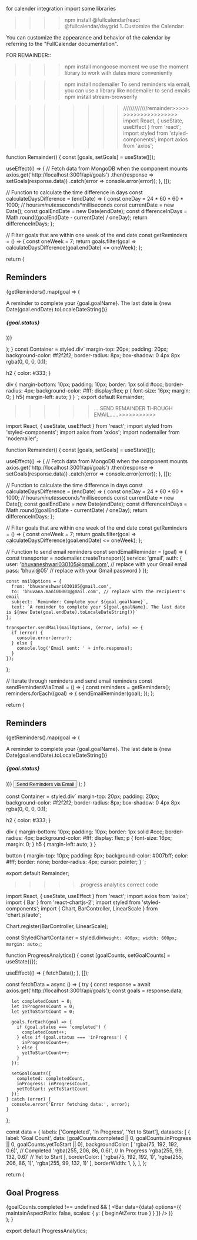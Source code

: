 for calender integration import some libraries
>>>>npm install @fullcalendar/react @fullcalendar/daygrid
1..Customize the Calendar:

You can customize the appearance and behavior of the calendar by referring to the "FullCalendar documentation".


FOR REMAINDER::
>>>>npm install mongoose moment
 we use the moment library to work with dates more conveniently

 >>>>npm install nodemailer
 To send reminders via email, you can use a library like nodemailer to send emails
>>>>npm install stream-browserify





 >>>>>>>>/////////////remainder>>>>>>>>>>>>>>>>>>>>>
 import React, { useState, useEffect } from 'react';
import styled from 'styled-components';
import axios from 'axios';

function Remainder() {
  const [goals, setGoals] = useState([]);

  useEffect(() => {
    // Fetch data from MongoDB when the component mounts
    axios.get('http://localhost:3001/api/goals')
      .then(response => setGoals(response.data))
      .catch(error => console.error(error));
  }, []);

  // Function to calculate the time difference in days
  const calculateDaysDifference = (endDate) => {
    const oneDay = 24 * 60 * 60 * 1000; // hours*minutes*seconds*milliseconds
    const currentDate = new Date();
    const goalEndDate = new Date(endDate);
    const differenceInDays = Math.round((goalEndDate - currentDate) / oneDay);
    return differenceInDays;
  };

  // Filter goals that are within one week of the end date
  const getReminders = () => {
    const oneWeek = 7;
    return goals.filter(goal => calculateDaysDifference(goal.endDate) <= oneWeek);
  };

  return (
    <Container>
    <h2>Reminders</h2>
    {getReminders().map(goal => (
      <div key={goal._id} className='box'>
        <p>A reminder to complete your {goal.goalName}. The last date is {new Date(goal.endDate).toLocaleDateString()}</p>
        <h5>{goal.status}</h5>
      </div>
    ))}
  </Container>
  


  );
}
const Container = styled.div`
  margin-top: 20px;
  padding: 20px;
  background-color: #f2f2f2;
  border-radius: 8px;
  box-shadow: 0 4px 8px rgba(0, 0, 0, 0.1);

  h2 {
    color: #333;
  }

  div {
    margin-bottom: 10px;
    padding: 10px;
    border: 1px solid #ccc;
    border-radius: 4px;
    background-color: #fff;
   display:flex;
    p {
      font-size: 16px;
      margin: 0;
    }
    h5{
      margin-left: auto;
    }
  }
`;
export default Remainder;






>>>>>>>>>>>>>>>>>>>>>>>>>>>>>>>>>>>>>>>>>>>>>>>>>>>
>>>>>>....SEND REMAINDER THROUGH EMAIL......>>>>>>>>>>>


import React, { useState, useEffect } from 'react';
import styled from 'styled-components';
import axios from 'axios';
import nodemailer from 'nodemailer';

function Remainder() {
  const [goals, setGoals] = useState([]);

  useEffect(() => {
    // Fetch data from MongoDB when the component mounts
    axios.get('http://localhost:3001/api/goals')
      .then(response => setGoals(response.data))
      .catch(error => console.error(error));
  }, []);

  // Function to calculate the time difference in days
  const calculateDaysDifference = (endDate) => {
    const oneDay = 24 * 60 * 60 * 1000; // hours*minutes*seconds*milliseconds
    const currentDate = new Date();
    const goalEndDate = new Date(endDate);
    const differenceInDays = Math.round((goalEndDate - currentDate) / oneDay);
    return differenceInDays;
  };

  // Filter goals that are within one week of the end date
  const getReminders = () => {
    const oneWeek = 7;
    return goals.filter(goal => calculateDaysDifference(goal.endDate) <= oneWeek);
  };

  // Function to send email reminders
  const sendEmailReminder = (goal) => {
    const transporter = nodemailer.createTransport({
      service: 'gmail',
      auth: {
        user: 'bhuvaneshwari030105@gmail.com', // replace with your Gmail email
        pass: 'bhuvi@05' // replace with your Gmail password
      }
    });

    const mailOptions = {
      from: 'bhuvaneshwari030105@gmail.com',
      to: 'bhuvana.mani00001@gmail.com', // replace with the recipient's email
      subject: `Reminder: Complete your ${goal.goalName}`,
      text: `A reminder to complete your ${goal.goalName}. The last date is ${new Date(goal.endDate).toLocaleDateString()}`
    };

    transporter.sendMail(mailOptions, (error, info) => {
      if (error) {
        console.error(error);
      } else {
        console.log('Email sent: ' + info.response);
      }
    });
  };

  // Iterate through reminders and send email reminders
  const sendRemindersViaEmail = () => {
    const reminders = getReminders();
    reminders.forEach((goal) => {
      sendEmailReminder(goal);
    });
  };

  return (
    <Container>
      <h2>Reminders</h2>
      {getReminders().map(goal => (
        <div key={goal._id} className='box'>
          <p>A reminder to complete your {goal.goalName}. The last date is {new Date(goal.endDate).toLocaleDateString()}</p>
          <h5>{goal.status}</h5>
        </div>
      ))}
      <button onClick={sendRemindersViaEmail}>Send Reminders via Email</button>
    </Container>
  );
}

const Container = styled.div`
  margin-top: 20px;
  padding: 20px;
  background-color: #f2f2f2;
  border-radius: 8px;
  box-shadow: 0 4px 8px rgba(0, 0, 0, 0.1);

  h2 {
    color: #333;
  }

  div {
    margin-bottom: 10px;
    padding: 10px;
    border: 1px solid #ccc;
    border-radius: 4px;
    background-color: #fff;
    display: flex;
    p {
      font-size: 16px;
      margin: 0;
    }
    h5 {
      margin-left: auto;
    }
  }

  button {
    margin-top: 10px;
    padding: 8px;
    background-color: #007bff;
    color: #fff;
    border: none;
    border-radius: 4px;
    cursor: pointer;
  }
`;

export default Remainder;



>>>>>.progress analytics correct code

import React, { useState, useEffect } from 'react';
import axios from 'axios';
import { Bar } from 'react-chartjs-2';
import styled from 'styled-components';
import { Chart, BarController, LinearScale } from 'chart.js/auto';

Chart.register(BarController, LinearScale);

const StyledChartContainer = styled.div`
  height: 400px;
  width: 600px;
  margin: auto;
`;

function ProgressAnalytics() {
  const [goalCounts, setGoalCounts] = useState({});

  useEffect(() => {
    fetchData();
  }, []);

  const fetchData = async () => {
    try {
      const response = await axios.get('http://localhost:3001/api/goals');
      const goals = response.data;

      let completedCount = 0;
      let inProgressCount = 0;
      let yetToStartCount = 0;

      goals.forEach(goal => {
        if (goal.status === 'completed') {
          completedCount++;
        } else if (goal.status === 'inProgress') {
          inProgressCount++;
        } else {
          yetToStartCount++;
        }
      });

      setGoalCounts({
        completed: completedCount,
        inProgress: inProgressCount,
        yetToStart: yetToStartCount
      });
    } catch (error) {
      console.error('Error fetching data:', error);
    }
  };

  const data = {
    labels: ['Completed', 'In Progress', 'Yet to Start'],
    datasets: [
      {
        label: 'Goal Count',
        data: [goalCounts.completed || 0, goalCounts.inProgress || 0, goalCounts.yetToStart || 0],
        backgroundColor: [
          'rgba(75, 192, 192, 0.6)', // Completed
          'rgba(255, 206, 86, 0.6)', // In Progress
          'rgba(255, 99, 132, 0.6)'   // Yet to Start
        ],
        borderColor: [
          'rgba(75, 192, 192, 1)',
          'rgba(255, 206, 86, 1)',
          'rgba(255, 99, 132, 1)'
        ],
        borderWidth: 1,
      },
    ],
  };

  return (
    <div>
      <h2>Goal Progress</h2>
      <StyledChartContainer>
        {goalCounts.completed !== undefined && (
          <Bar
            data={data}
            options={{
              maintainAspectRatio: false,
              scales: {
                y: {
                  beginAtZero: true
                }
              }
            }}
          />
        )}
      </StyledChartContainer>
    </div>
  );
}

export default ProgressAnalytics;
